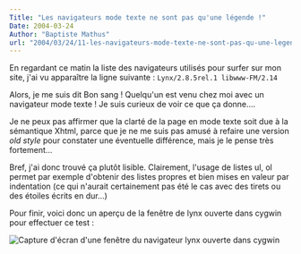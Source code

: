 ```yaml
---
Title: "Les navigateurs mode texte ne sont pas qu'une légende !"
Date: 2004-03-24
Author: "Baptiste Mathus"
url: "2004/03/24/11-les-navigateurs-mode-texte-ne-sont-pas-qu-une-legende"
---
```




En regardant ce matin la liste des navigateurs utilisés pour surfer sur
mon site, j'ai vu apparaître la ligne suivante :
`Lynx/2.8.5rel.1 libwww-FM/2.14`

Alors, je me suis dit Bon sang ! Quelqu'un est venu chez moi avec un
navigateur mode texte ! Je suis curieux de voir ce que ça donne....

Je ne peux pas affirmer que la clarté de la page en mode texte soit due
à la sémantique Xhtml, parce que je ne me suis pas amusé à refaire une
version *old style* pour constater une éventuelle différence, mais je le
pense très fortement...

Bref, j'ai donc trouvé ça plutôt lisible. Clairement, l'usage de listes
ul, ol permet par exemple d'obtenir des listes propres et bien mises en
valeur par indentation (ce qui n'aurait certainement pas été le cas avec
des tirets ou des étoiles écrits en dur...)

Pour finir, voici donc un aperçu de la fenêtre de lynx ouverte dans
cygwin pour effectuer ce test :

![Capture d'écran d'une fenêtre du navigateur lynx ouverte dans
cygwin](http://ehehe.free.fr/lynx_cygwin.png "Lynx dans Cygwin")

